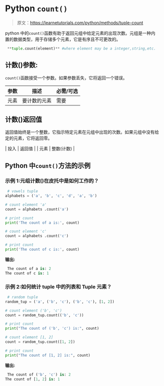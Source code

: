 # Python `count()`

> 原文：<https://learnetutorials.com/python/methods/tuple-count>

python 中的`count()`函数有助于返回元组中给定元素的出现次数。元组是一种内置的数据类型，用于存储多个元素，它是有序且不可更改的。

```py
 **tuple.count(element)** #where element may be a integer,string,etc. 

```

## 计数()参数:

`count()`函数接受一个参数。如果参数丢失，它将返回一个错误。

| 参数 | 描述 | 必需/可选 |
| --- | --- | --- |
| 元素 | 要计数的元素 | 需要 |

## 计数()返回值

返回值始终是一个整数，它指示特定元素在元组中出现的次数。如果元组中没有给定的元素，它将返回零。

| 投入 | 返回值 |
| 元素 | 整数(计数) |

## Python 中`count()`方法的示例

### 示例 1:元组计数()在皮托中是如何工作的？

```py
 # vowels tuple
alphabets = ('a', 'b', 'c', 'd', 'a', 'b')

# count element 'a'
count = alphabets .count('a')

# print count
print('The count of a is:', count)

# count element 'c'
count = alphabets .count('c')

# print count
print('The count of c is:', count) 

```

**输出:**

```py
 The count of a is: 2
The count of c is: 1 
```

### 示例 2:如何统计 tuple 中的列表和 Tuple 元素？

```py
 # random tuple
random_tup = ('a', ('b', 'c'), ('b', 'c'), [1, 2])

# count element ('b', 'c')
count = random_tup.count(('b', 'c'))

# print count
print("The count of ('b', 'c') is:", count)

# count element [1, 2]
count = random_tup.count([1, 2])

# print count
print("The count of [1, 2] is:", count) 

```

**输出:**

```py
 The count of ('b', 'c') is: 2
The count of [1, 2] is: 1 
```